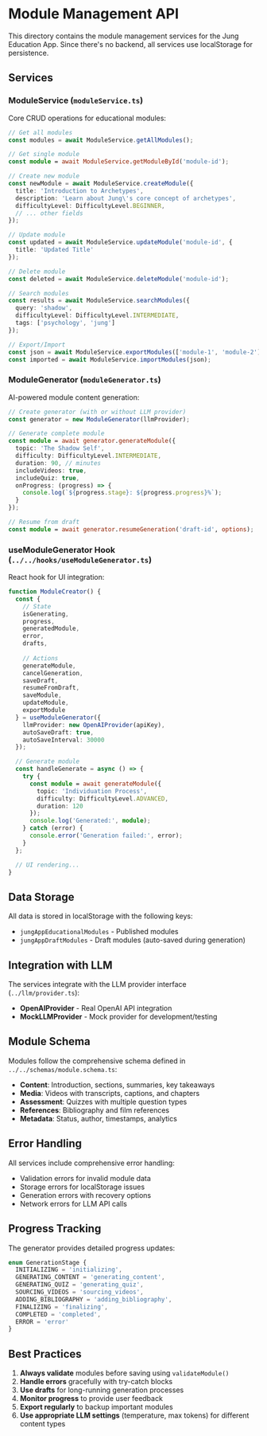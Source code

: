 # Module Management API

This directory contains the module management services for the Jung Education App. Since there's no backend, all services use localStorage for persistence.

## Services

### ModuleService (`moduleService.ts`)

Core CRUD operations for educational modules:

```typescript
// Get all modules
const modules = await ModuleService.getAllModules();

// Get single module
const module = await ModuleService.getModuleById('module-id');

// Create new module
const newModule = await ModuleService.createModule({
  title: 'Introduction to Archetypes',
  description: 'Learn about Jung\'s core concept of archetypes',
  difficultyLevel: DifficultyLevel.BEGINNER,
  // ... other fields
});

// Update module
const updated = await ModuleService.updateModule('module-id', {
  title: 'Updated Title'
});

// Delete module
const deleted = await ModuleService.deleteModule('module-id');

// Search modules
const results = await ModuleService.searchModules({
  query: 'shadow',
  difficultyLevel: DifficultyLevel.INTERMEDIATE,
  tags: ['psychology', 'jung']
});

// Export/Import
const json = await ModuleService.exportModules(['module-1', 'module-2']);
const imported = await ModuleService.importModules(json);
```

### ModuleGenerator (`moduleGenerator.ts`)

AI-powered module content generation:

```typescript
// Create generator (with or without LLM provider)
const generator = new ModuleGenerator(llmProvider);

// Generate complete module
const module = await generator.generateModule({
  topic: 'The Shadow Self',
  difficulty: DifficultyLevel.INTERMEDIATE,
  duration: 90, // minutes
  includeVideos: true,
  includeQuiz: true,
  onProgress: (progress) => {
    console.log(`${progress.stage}: ${progress.progress}%`);
  }
});

// Resume from draft
const module = await generator.resumeGeneration('draft-id', options);
```

### useModuleGenerator Hook (`../../hooks/useModuleGenerator.ts`)

React hook for UI integration:

```typescript
function ModuleCreator() {
  const {
    // State
    isGenerating,
    progress,
    generatedModule,
    error,
    drafts,
    
    // Actions
    generateModule,
    cancelGeneration,
    saveDraft,
    resumeFromDraft,
    saveModule,
    updateModule,
    exportModule
  } = useModuleGenerator({
    llmProvider: new OpenAIProvider(apiKey),
    autoSaveDraft: true,
    autoSaveInterval: 30000
  });

  // Generate module
  const handleGenerate = async () => {
    try {
      const module = await generateModule({
        topic: 'Individuation Process',
        difficulty: DifficultyLevel.ADVANCED,
        duration: 120
      });
      console.log('Generated:', module);
    } catch (error) {
      console.error('Generation failed:', error);
    }
  };

  // UI rendering...
}
```

## Data Storage

All data is stored in localStorage with the following keys:

- `jungAppEducationalModules` - Published modules
- `jungAppDraftModules` - Draft modules (auto-saved during generation)

## Integration with LLM

The services integrate with the LLM provider interface (`../llm/provider.ts`):

- **OpenAIProvider** - Real OpenAI API integration
- **MockLLMProvider** - Mock provider for development/testing

## Module Schema

Modules follow the comprehensive schema defined in `../../schemas/module.schema.ts`:

- **Content**: Introduction, sections, summaries, key takeaways
- **Media**: Videos with transcripts, captions, and chapters
- **Assessment**: Quizzes with multiple question types
- **References**: Bibliography and film references
- **Metadata**: Status, author, timestamps, analytics

## Error Handling

All services include comprehensive error handling:

- Validation errors for invalid module data
- Storage errors for localStorage issues
- Generation errors with recovery options
- Network errors for LLM API calls

## Progress Tracking

The generator provides detailed progress updates:

```typescript
enum GenerationStage {
  INITIALIZING = 'initializing',
  GENERATING_CONTENT = 'generating_content',
  GENERATING_QUIZ = 'generating_quiz',
  SOURCING_VIDEOS = 'sourcing_videos',
  ADDING_BIBLIOGRAPHY = 'adding_bibliography',
  FINALIZING = 'finalizing',
  COMPLETED = 'completed',
  ERROR = 'error'
}
```

## Best Practices

1. **Always validate** modules before saving using `validateModule()`
2. **Handle errors** gracefully with try-catch blocks
3. **Use drafts** for long-running generation processes
4. **Monitor progress** to provide user feedback
5. **Export regularly** to backup important modules
6. **Use appropriate LLM settings** (temperature, max tokens) for different content types